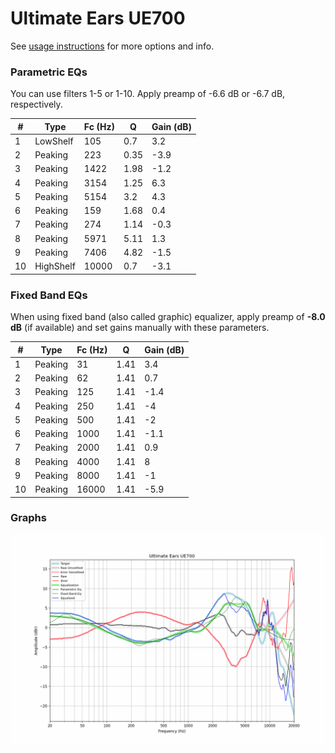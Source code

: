 # Ultimate Ears UE700
See [usage instructions](https://github.com/jaakkopasanen/AutoEq#usage) for more options and info.

### Parametric EQs
You can use filters 1-5 or 1-10. Apply preamp of -6.6 dB or -6.7 dB, respectively.

|   # | Type      |   Fc (Hz) |    Q |   Gain (dB) |
|-----|-----------|-----------|------|-------------|
|   1 | LowShelf  |       105 | 0.7  |         3.2 |
|   2 | Peaking   |       223 | 0.35 |        -3.9 |
|   3 | Peaking   |      1422 | 1.98 |        -1.2 |
|   4 | Peaking   |      3154 | 1.25 |         6.3 |
|   5 | Peaking   |      5154 | 3.2  |         4.3 |
|   6 | Peaking   |       159 | 1.68 |         0.4 |
|   7 | Peaking   |       274 | 1.14 |        -0.3 |
|   8 | Peaking   |      5971 | 5.11 |         1.3 |
|   9 | Peaking   |      7406 | 4.82 |        -1.5 |
|  10 | HighShelf |     10000 | 0.7  |        -3.1 |

### Fixed Band EQs
When using fixed band (also called graphic) equalizer, apply preamp of **-8.0 dB** (if available) and set gains manually with these parameters.

|   # | Type    |   Fc (Hz) |    Q |   Gain (dB) |
|-----|---------|-----------|------|-------------|
|   1 | Peaking |        31 | 1.41 |         3.4 |
|   2 | Peaking |        62 | 1.41 |         0.7 |
|   3 | Peaking |       125 | 1.41 |        -1.4 |
|   4 | Peaking |       250 | 1.41 |        -4   |
|   5 | Peaking |       500 | 1.41 |        -2   |
|   6 | Peaking |      1000 | 1.41 |        -1.1 |
|   7 | Peaking |      2000 | 1.41 |         0.9 |
|   8 | Peaking |      4000 | 1.41 |         8   |
|   9 | Peaking |      8000 | 1.41 |        -1   |
|  10 | Peaking |     16000 | 1.41 |        -5.9 |

### Graphs
![](./Ultimate%20Ears%20UE700.png)
